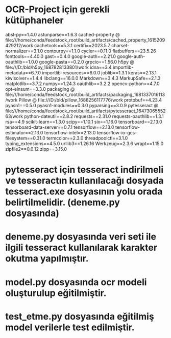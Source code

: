 # OCR-Project için gerekli kütüphaneler 
absl-py==1.4.0
astunparse==1.6.3
cached-property @ file:///home/conda/feedstock_root/build_artifacts/cached_property_1615209429212/work
cachetools==5.3.1
certifi==2023.5.7
charset-normalizer==3.1.0
contourpy==1.1.0
cycler==0.11.0
flatbuffers==23.5.26
fonttools==4.40.0
gast==0.4.0
google-auth==2.21.0
google-auth-oauthlib==1.0.0
google-pasta==0.2.0
grpcio==1.56.0
h5py @ file:///D:/bld/h5py_1687828133801/work
idna==3.4
importlib-metadata==6.7.0
importlib-resources==6.0.0
joblib==1.3.1
keras==2.13.1
kiwisolver==1.4.4
libclang==16.0.0
Markdown==3.4.3
MarkupSafe==2.1.3
matplotlib==3.7.2
numpy==1.24.3
oauthlib==3.2.2
opencv-python==4.7.0
opt-einsum==3.3.0
packaging @ file:///home/conda/feedstock_root/build_artifacts/packaging_1681337016113/work
Pillow @ file:///D:/bld/pillow_1688256117776/work
protobuf==4.23.4
pyasn1==0.5.0
pyasn1-modules==0.3.0
pyparsing==3.0.9
pytesseract @ file:///home/conda/feedstock_root/build_artifacts/pytesseract_1647306555263/work
python-dateutil==2.8.2
requests==2.31.0
requests-oauthlib==1.3.1
rsa==4.9
scikit-learn==1.3.0
scipy==1.10.1
six==1.16.0
tensorboard==2.13.0
tensorboard-data-server==0.7.1
tensorflow==2.13.0
tensorflow-estimator==2.13.0
tensorflow-intel==2.13.0
tensorflow-io-gcs-filesystem==0.31.0
termcolor==2.3.0
threadpoolctl==3.1.0
typing_extensions==4.5.0
urllib3==1.26.16
Werkzeug==2.3.6
wrapt==1.15.0
zipfile2==0.0.12
zipp==3.15.0

# pytesseract için tesseract indirilmeli ve tesseractın kullanılacağı dosyada tesseract.exe dosyasının yolu orada belirtilmelidir. (deneme.py dosyasında)
# deneme.py dosyasında veri seti ile ilgili tesseract kullanılarak karakter okutma yapılmıştır.
# model.py dosyasında ocr modeli oluşturulup eğitilmiştir.
# test_etme.py dosyasında eğitilmiş model verilerle test edilmiştir.
